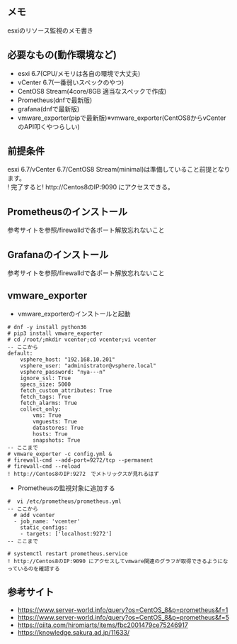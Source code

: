 ## メモ
esxiのリソース監視のメモ書き

## 必要なもの(動作環境など)
- esxi 6.7(CPU/メモリは各自の環境で大丈夫)
- vCenter 6.7(一番弱いスペックのやつ)
- CentOS8 Stream(4core/8GB 適当なスペックで作成)
- Prometheus(dnfで最新版)
- grafana(dnfで最新版)
- vmware_exporter(pipで最新版)※vmware_exporter(CentOS8からvCenterのAPI叩くやつらしい)

## 前提条件
esxi 6.7/vCenter 6.7/CentOS8 Stream(minimal)は準備していること前提となります。  
! 完了すると! http://Centos8のIP:9090 にアクセスできる。

## Prometheusのインストール
参考サイトを参照/firewalldで各ポート解放忘れないこと

## Grafanaのインストール
参考サイトを参照/firewalldで各ポート解放忘れないこと

## vmware_exporter
- vmware_exporterのインストールと起動
```
# dnf -y install python36
# pip3 install vmware_exporter
# cd /root/;mkdir vcenter;cd vcenter;vi vcenter
-- ここから
default:
    vsphere_host: "192.168.10.201"
    vsphere_user: "administrator@vsphere.local"
    vsphere_password: "nya---n"
    ignore_ssl: True
    specs_size: 5000
    fetch_custom_attributes: True
    fetch_tags: True
    fetch_alarms: True
    collect_only:
        vms: True
        vmguests: True
        datastores: True
        hosts: True
        snapshots: True
-- ここまで
# vmware_exporter -c config.yml &
# firewall-cmd --add-port=9272/tcp --permanent
# firewall-cmd --reload
! http://Centos8のIP:9272　でメトリックスが見れるはず
```
- Prometheusの監視対象に追加する
```
#  vi /etc/prometheus/prometheus.yml
-- ここから
  # add vcenter
  - job_name: 'vcenter'
    static_configs:
    - targets: ['localhost:9272']    
-- ここまで

# systemctl restart prometheus.service
! http://Centos8のIP:9090 にアクセスしてvmware関連のグラフが取得できるようになっているのを確認する
```

## 
## 参考サイト
- https://www.server-world.info/query?os=CentOS_8&p=prometheus&f=1
- https://www.server-world.info/query?os=CentOS_8&p=prometheus&f=5
- https://qiita.com/hiromiarts/items/fbc2001479ce75246917
- https://knowledge.sakura.ad.jp/11633/
